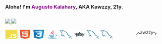 ### Aloha! I'm <span style="color:purple">Augusto Kalahary</span>, AKA Kawzzy, 21y.

##

<div>
  <a href="https://beacons.ai/Kawzzy">
  <img height="100em" src="https://github-readme-stats.vercel.app/api?username=Kawzzy&show_icons=true&theme=tokyonight&include_all_commits=true&count_private=true" />
  <img height="100em" src="https://github-readme-stats.vercel.app/api/top-langs/?username=Kawzzy&layout=compact&langs_count=16&theme=tokyonight" />
</div>

<div style="display: inline_block"><br>
  <img align="center" alt="Kawzzy-Js" height="30" width="40" src="https://raw.githubusercontent.com/devicons/devicon/master/icons/javascript/javascript-plain.svg">
  <!-- <img align="center" alt="Kawzzy-Ts" height="30" width="40" src="https://raw.githubusercontent.com/devicons/devicon/master/icons/typescript/typescript-plain.svg">
  <img align="center" alt="Kawzzy-React" height="30" width="40" src="https://raw.githubusercontent.com/devicons/devicon/master/icons/react/react-original.svg"> -->
  <img align="center" alt="Kawzzy-HTML" height="30" width="40" src="https://raw.githubusercontent.com/devicons/devicon/master/icons/html5/html5-original.svg">
  <img align="center" alt="Kawzzy-CSS" height="30" width="40" src="https://raw.githubusercontent.com/devicons/devicon/master/icons/css3/css3-original.svg">
  <img align="center" alt="Kawzzy-JAVA" height="30" width="40" src="https://raw.githubusercontent.com/devicons/devicon/master/icons/java/java-original.svg">
  <img align="center" alt="Kawzzy-MYSQL" height="30" width="40" src="https://raw.githubusercontent.com/devicons/devicon/master/icons/mysql/mysql-original.svg">
  <img align="center" alt="Kawzzy-GROOVY" height="30" width="40" src="https://raw.githubusercontent.com/devicons/devicon/master/icons/groovy/groovy-original.svg">
  <img align="center" alt="Kawzzy-MYSQL" height="30" width="40" src="https://raw.githubusercontent.com/devicons/devicon/master/icons/mysql/mysql-original.svg">
  <img align="center" alt="Kawzzy-MYSQL" height="30" width="40" src="https://raw.githubusercontent.com/devicons/devicon/master/icons/mysql/mysql-original.svg">
  <img align="right" alt="Kawzzy-pic" height="150" style="border-radius:50px;" src="https://instagram.fbnu2-1.fna.fbcdn.net/v/t51.2885-15/317395375_110994321742699_5741050718286253787_n.jpg?stp=dst-jpg_e35&_nc_ht=instagram.fbnu2-1.fna.fbcdn.net&_nc_cat=107&_nc_ohc=G2Hmd5a7vHQAX_ty-GX&edm=ACWDqb8BAAAA&ccb=7-5&ig_cache_key=Mjk4MzI3NDUwMzA4MjE4ODc2Mw%3D%3D.2-ccb7-5&oh=00_AfBCM-eb2K2Ptd0rqOYlurH81HOZx26PUDalpnU51cnwuQ&oe=64271FBC&_nc_sid=1527a3?width=676&height=676">
</div>

##
